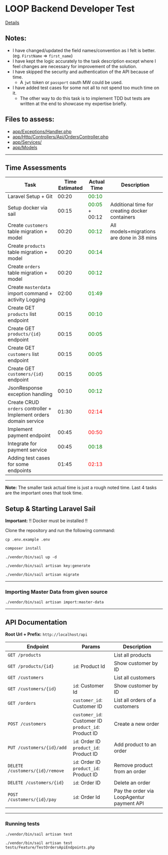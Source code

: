 # LOOP Backend Developer Test

[Details](https://backend-developer.view.agentur-loop.com/#/?id=loop-backend-developer-test)

## Notes:
* I have changed/updated the field names/convention as I felt is better. (eg. `FirstName` => `first_name`)
* I have kept the logic accurately to the task description except where I feel changes are necessary for improvement of the solution.
* I have skipped the security and authentication of the API because of time.
  * A `jwt` token or `passport` oauth MW could be used.
* I have added test cases for some not all to not spend too much time on it. 
  * The other way to do this task is to implement TDD but tests are written at the end to showcase my expertise briefly.

## Files to assess:

* [app/Exceptions/Handler.php](https://github.com/mubasharkk/loop-agentur/blob/main/app/Exceptions/Handler.php)
* [app/Http/Controllers/Api/OrdersController.php](https://github.com/mubasharkk/loop-agentur/blob/main/app/Http/Controllers/Api/OrdersController.php)
* [app/Services/](https://github.com/mubasharkk/loop-agentur/tree/main/app/Services)
* [app/Models](https://github.com/mubasharkk/loop-agentur/tree/main/app/Models)
___
## Time Assessments

| Task  | Time Estimated | Actual Time  | Description |
|---|---|---|---|
|  Laravel Setup + Git | 00:20  | <span style="color:green">00:10</span>   |    |
|  Setup docker via sail | 00:15  |  <span style="color:green">00:05</span> + 00:12 |  Additional time for creating docker containers |
|  Create `customers` table migration + model | 00:20  | <span style="color:green">00:12</span>  | All models+migrations are done in 38 mins |
|  Create `products` table migration + model| 00:20  |   <span style="color:green">00:14</span> |  |
|  Create `orders` table migration + model | 00:20  |   <span style="color:green">00:12</span> |  |
|  Create `masterdata` import command + activity Logging | 02:00  | <span style="color:green">01:49</span>  |  |
|  Create GET `products` list endpoint | 00:15  | <span style="color:green">00:10</span>  |  |
|  Create GET `products/{id}` endpoint | 00:15  |  <span style="color:green">00:05</span> |  |
|  Create GET `customers` list endpoint | 00:15  |  <span style="color:green">00:05</span> |  |
|  Create GET `customers/{id}` endpoint | 00:15  |  <span style="color:green">00:05</span> |  |
|  JsonResponse exception handling | 00:10  | <span style="color:green">00:12</span>  |  |
|  Create CRUD `orders` controller + Implement orders domain service  | 01:30  | <span style="color:red">02:14</span>  |  |
|  Implement payment endpoint | 00:45  |  <span style="color:red">00:50</span> |  |
|  Integrate for payment service | 00:45  | <span style="color:green">00:18</span>  |  |
|  Adding test cases for some endpoints | 01:45  | <span style="color:red">02:13</span>  |  |
___

**Note:** The smaller task actual time is just a rough noted time. Last 4 tasks are the important ones that took time.

## Setup & Starting Laravel Sail

**Important:** !! Docker must be installed !!

Clone the repository and run the following command:

```
cp .env.example .env

composer install

./vendor/bin/sail up -d

./vendor/bin/sail artisan key:generate

./vendor/bin/sail artisan migrate
```
---
### Importing Master Data from given source

```
./vendor/bin/sail artisan import:master-data
```
---

## API Documentation

**Root Url + Prefix:** `http://localhost/api`

| Endpoint  | Params | Description  |
|---|---|---|
|  `GET /products` |   | List all products   | 
|  `GET /products/{id}` | `id`: Product Id  | Show customer by ID   |   
|  `GET /customers` |   | List all customers   |  
|  `GET /customers/{id}` | `id`: Customer Id  | Show  customer by ID   | 
|  `GET /orders` | `customer_id`: Customer ID  | List all orders of a customers   |   
|  `POST /customers` |  `customer_id`: Customer ID <br/> `product_id`: Product ID | Create a new order   | 
|  `PUT /customers/{id}/add` | `id`: Order ID <br/>`product_id`: Product ID  | Add product to an order   |  
|  `DELETE /customers/{id}/remove` | `id`: Order ID <br/>`product_id`: Product ID  | Remove product from an order   |  
|  `DELETE /customers/{id}` | `id`: Order ID  | Delete an order   |   
|  `POST /customers/{id}/pay` | `id`: Order Id  | Pay the order via LoopAgentur payment API   |    
---

### Running tests

```
./vendor/bin/sail artisan test

./vendor/bin/sail artisan test tests/Feature/TestOrdersApiEndpoints.php
```

